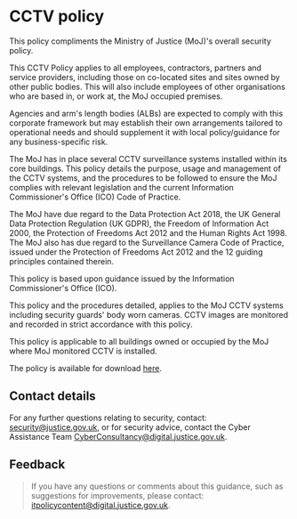 # CCTV policy

This policy compliments the Ministry of Justice \(MoJ\)'s overall security policy.

This CCTV Policy applies to all employees, contractors, partners and service providers, including those on co-located sites and sites owned by other public bodies. This will also include employees of other organisations who are based in, or work at, the MoJ occupied premises.

Agencies and arm's length bodies \(ALBs\) are expected to comply with this corporate framework but may establish their own arrangements tailored to operational needs and should supplement it with local policy/guidance for any business-specific risk.

The MoJ has in place several CCTV surveillance systems installed within its core buildings. This policy details the purpose, usage and management of the CCTV systems, and the procedures to be followed to ensure the MoJ complies with relevant legislation and the current Information Commissioner's Office \(ICO\) Code of Practice.

The MoJ have due regard to the Data Protection Act 2018, the UK General Data Protection Regulation \(UK GDPR\), the Freedom of Information Act 2000, the Protection of Freedoms Act 2012 and the Human Rights Act 1998. The MoJ also has due regard to the Surveillance Camera Code of Practice, issued under the Protection of Freedoms Act 2012 and the 12 guiding principles contained therein.

This policy is based upon guidance issued by the Information Commissioner's Office \(ICO\).

This policy and the procedures detailed, applies to the MoJ CCTV systems including security guards' body worn cameras. CCTV images are monitored and recorded in strict accordance with this policy.

This policy is applicable to all buildings owned or occupied by the MoJ where MoJ monitored CCTV is installed.

The policy is available for download [here](/gs/MoJ_CCTV_Policy.docx).

## Contact details

For any further questions relating to security, contact: [security@justice.gov.uk](mailto:security@justice.gov.uk), or for security advice, contact the Cyber Assistance Team [CyberConsultancy@digital.justice.gov.uk](mailto:CyberConsultancy@digital.justice.gov.uk).

## Feedback

> If you have any questions or comments about this guidance, such as suggestions for improvements, please contact: [itpolicycontent@digital.justice.gov.uk](mailto:itpolicycontent@digital.justice.gov.uk).


